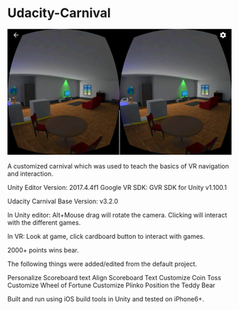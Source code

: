 # Udacity-Carnival

![Alt text](/Screenshot.jpg?raw=true "Screenshot")

A customized carnival which was used to teach the basics of VR navigation and interaction.

Unity Editor Version: 2017.4.4f1
Google VR SDK: GVR SDK for Unity v1.100.1

Udacity Carnival Base Version: v3.2.0

In Unity editor:
Alt+Mouse drag will rotate the camera.  Clicking will interact with the different games.

In VR:
Look at game, click cardboard button to interact with games. 

2000+ points wins bear.

The following things were added/edited from the default project.

Personalize Scoreboard text
Align Scoreboard Text
Customize Coin Toss
Customize Wheel of Fortune
Customize Plinko
Position the Teddy Bear

Built and run using iOS build tools in Unity and tested on iPhone6+.
